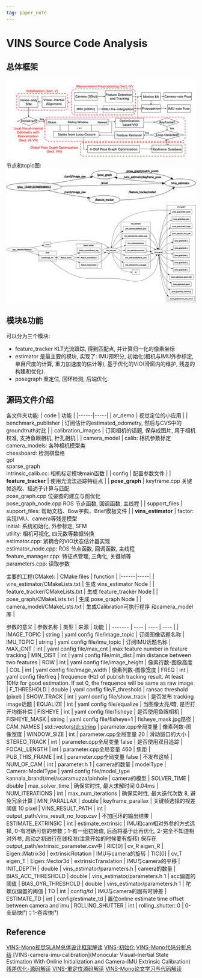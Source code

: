 ```yaml
---
tag: paper_note
---
```

# VINS Source Code Analysis
## 总体框架
![vins framework](rc/vins_framework.png)
节点和topic图:
![vins node topic detail](rc/vins_nodes_topics0)
![vins node topic detail](rc/vins_nodes_topics)

## 模块&功能
可以分为三个模块:
* feature_tracker
    KLT光流跟踪, 得到匹配点, 并计算归一化的像素坐标
* estimator
    是最主要的模块, 实现了: IMU预积分, 初始化(相机与IMU外参标定, 单目尺度的计算, 重力加速度的估计等), 基于优化的VIO(滑窗内的维护, 残差的构建和优化).
* posegraph
    重定位, 回环检测, 后端优化.

## 源码文件介绍
各文件夹功能:
| code | 功能 |
|------|-----|
| ar_demo | 视觉定位的小应用 |
| benchmark_publisher | 订阅估计的estimated_odometry, 然后与CVS中的 groundtruth对比 |
| calibration_images | 订阅相机的话题, 保存成图片, 用于相机校准, 支持鱼眼相机, 针孔相机 |
| camera_model | calib: 相机参数标定 <br> camera_models: 各种相机模型类 <br> chessboard: 检测棋盘格 <br> gpl <br> sparse_graph <br> intrinsic_calib.cc: 相机标定模块main函数 |
| config | 配置参数文件 |
| __feature_tracker__ | 使用光流法追踪特征点 |
| __pose_graph__ | keyframe.cpp 关键帧选取、描述子计算与匹配 <br> pose_graph.cpp 位姿图的建立与图优化<br> pose_graph_node.cpp ROS 节点函数, 回调函数, 主线程 |
| support_files | support_files: 帮助文档、Bow字典、Brief模板文件 |
| __vins_estimator__ | factor: 实现IMU、camera等残差模型 <br> initial: 系统初始化, 外参标定, SFM <br> utility: 相机可视化, 四元数等数据转换 <br> estimator.cpp: 紧耦合的VIO状态估计器实现 <br> estimator_node.cpp: ROS 节点函数, 回调函数, 主线程 <br> feature_manager.cpp: 特征点管理, 三角化, 关键帧等 <br> parameters.cpp: 读取参数

主要的工程(CMake):
| CMake files | function |
|------|-----|
| vins_estimator/CMakeLists.txt | 生成 vins_estimator Node |
| feature_tracker/CMakeLists.txt | 生成 feature_tracker Node |
| pose_graph/CMakeLists.txt | 生成 pose_graph Node |
| camera_model/CMakeLists.txt | 生成Calibration可执行程序 和camera_model库 |

参数的意义
| 参数名称 | 类型 | 来源 | 功能 |
| ------- | ---- | ---- | ---- |
| IMAGE_TOPIC | string | yaml config file/image_topic | 订阅图像话题名称
| IMU_TOPIC | string | yaml config file/imu_topic | 订阅IMU话题名称
| MAX_CNT | int | yaml config file/max_cnt | max feature number in feature tracking
| MIN_DIST | int | yaml config file/min_dist | min distance between two features
| ROW | int | yaml config file/image_height | 像素行数-图像高度
| COL | int | yaml config file/image_width | 像素列数-图像宽度
| FREQ | int | yaml config file/freq | frequence (Hz) of publish tracking result. At least 10Hz for good estimation. If set 0, the frequence will be same as raw image
| F_THRESHOLD | double | yaml config file/F_threshold | ransac threshold (pixel)
| SHOW_TRACK | int | yaml config file/show_track | 是否发布 tracking image话题
| EQUALIZE | int | yaml config file/equalize | 当图像太亮/暗, 是否打开均衡补偿
| FISHEYE | int | yaml config file/fisheye | 是否使用鱼眼相机
| FISHEYE_MASK | string | yaml config file/fisheye=1 | fisheye_mask.jpg路径
| CAM_NAMES | std::vector<std::string> | parameter.cpp全局变量 | 像素列数-图像宽度
| WINDOW_SIZE | int | parameter.cpp全局变量 20 | 滑动窗口的大小
| STEREO_TRACK | int | parameter.cpp全局变量 false | 是否使用双目追踪
| FOCAL_LENGTH | int | parameter.cpp全局变量 460 | 焦距
| PUB_THIS_FRAME | int | parameter.cpp全局变量 false | 不发布这帧
| NUM_OF_CAM | int | parameter.h 1 | camera的数量
| modelType | Camera::ModelType | yaml config file/model_type kannala_brandt/mei/scaramuzza/pinhole | camera的模型
| SOLVER_TIME | double | max_solver_time | 确保实时性, 最大求解时间 0.04ms
| NUM_ITERATIONS | int | max_num_iterations | 确保实时性, 最大迭代次数 8, 避免冗余计算
| MIN_PARALLAX | double | keyframe_parallax | 关键帧选择的视差阈值 10 pixel
| VINS_RESULT_PATH | int | output_path/vins_result_no_loop.csv | 不加回环的输出结果
| ESTIMATE_EXTRINSIC | int | estimate_extrinsic | IMU和cam相对外参的方式选择, 0-有准确可信的参数；1-有一组初始值, 后面将基于此再优化, 2-完全不知道相对外参, 启动之初进行在线校准(注意开始的时候要有旋转) 保存在 output_path/extrinsic_parameter.csv中
| RIC[0] | cv_R eigen_R | Eigen::Matrix3d | extrinsicRotation | IMU与camera的旋转
| TIC[0] | cv_T eigen_T | Eigen::Vector3d | extrinsicTranslation | IMU与camera的平移
| INIT_DEPTH | double | vins_estimator/parameters.h | camera的数量
| BIAS_ACC_THRESHOLD | double | vins_estimator/parameters.h 1 | acc偏置的阈值
| BIAS_GYR_THRESHOLD | double | vins_estimator/parameters.h 1 | 陀螺仪偏置的阈值
| TD | int | config/td | IMU与camera的固有时钟差
| ESTIMATE_TD | int | config/estimate_td | 置位online estimate time offset between camera and imu
| ROLLING_SHUTTER | int | rolling_shutter: 0 | 0-全局快门；1-卷帘快门

## Reference
[VINS-Mono视觉SLAM总体设计框架解读](https://blog.csdn.net/csdnhuaong/article/details/87346814)
[VINS-初始化](https://zhehangt.github.io/2018/04/19/SLAM/VINS/VINSInitialiaztion/)
[VINS-Mono代码分析总结](https://www.zybuluo.com/Xiaobuyi/note/866099#31-%E7%9B%B8%E6%9C%BA%E4%B8%8Eimu%E4%B9%8B%E9%97%B4%E7%9A%84%E7%9B%B8%E5%AF%B9%E6%97%8B%E8%BD%AC)
[VINS-camera-imu-calibration](Monocular Visual–Inertial State Estimation With Online Initialization and Camera–IMU Extrinsic Calibration)
[残差优化-源码解读](https://zhuanlan.zhihu.com/p/61733458)
[VINS-重定位源码解读](https://blog.csdn.net/qq_41839222/article/details/87878550)
[VINS-Mono论文学习与代码解读](https://blog.csdn.net/qq_41839222/article/details/85793998)